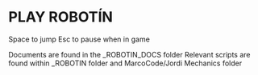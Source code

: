 # PLAY ROBOTÍN

Space to jump
Esc to pause when in game

Documents are found in the _ROBOTIN_DOCS folder
Relevant scripts are found within _ROBOTIN folder and MarcoCode/Jordi Mechanics folder
